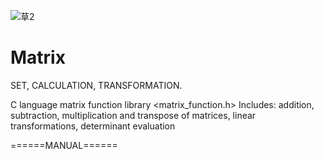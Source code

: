 ![草2](https://user-images.githubusercontent.com/86543401/126866845-cc61bc96-b6ec-4b37-bb7f-77cefed350db.PNG)
# Matrix
SET, CALCULATION, TRANSFORMATION.

C language matrix function library
<matrix_function.h>
Includes: addition, subtraction, multiplication and transpose of matrices, linear transformations, determinant evaluation

======MANUAL======
